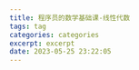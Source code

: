 ```yaml
---
title: 程序员的数学基础课-线性代数
tags: tag
categories: categories
excerpt: excerpt
date: 2023-05-25 23:22:05
---
```


